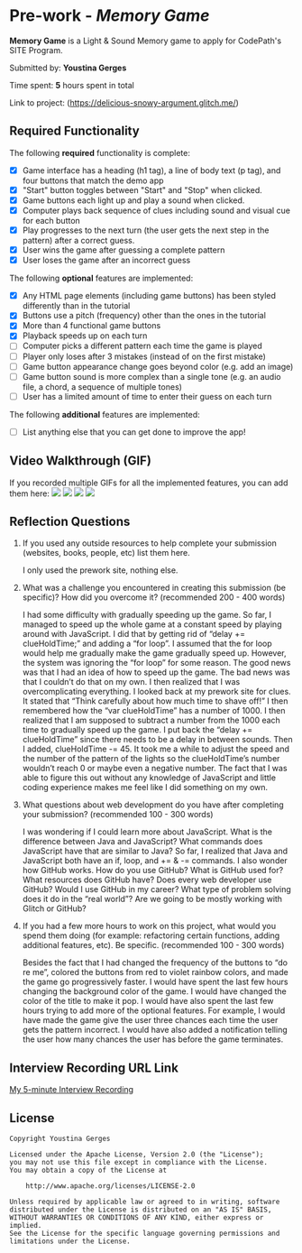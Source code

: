 # Pre-work - *Memory Game*

**Memory Game** is a Light & Sound Memory game to apply for CodePath's SITE Program. 

Submitted by: **Youstina Gerges**

Time spent: **5** hours spent in total

Link to project: (https://delicious-snowy-argument.glitch.me/)

## Required Functionality

The following **required** functionality is complete:

- [x] Game interface has a heading (h1 tag), a line of body text (p tag), and four buttons that match the demo app
- [x] "Start" button toggles between "Start" and "Stop" when clicked. 
- [x] Game buttons each light up and play a sound when clicked. 
- [x] Computer plays back sequence of clues including sound and visual cue for each button
- [x] Play progresses to the next turn (the user gets the next step in the pattern) after a correct guess. 
- [x] User wins the game after guessing a complete pattern
- [x] User loses the game after an incorrect guess

The following **optional** features are implemented:

- [x] Any HTML page elements (including game buttons) has been styled differently than in the tutorial
- [x] Buttons use a pitch (frequency) other than the ones in the tutorial
- [x] More than 4 functional game buttons
- [x] Playback speeds up on each turn
- [ ] Computer picks a different pattern each time the game is played
- [ ] Player only loses after 3 mistakes (instead of on the first mistake)
- [ ] Game button appearance change goes beyond color (e.g. add an image)
- [ ] Game button sound is more complex than a single tone (e.g. an audio file, a chord, a sequence of multiple tones)
- [ ] User has a limited amount of time to enter their guess on each turn

The following **additional** features are implemented:

- [ ] List anything else that you can get done to improve the app!

## Video Walkthrough (GIF)

If you recorded multiple GIFs for all the implemented features, you can add them here:
![](http://g.recordit.co/aenkE18Rw1.gif) 
![](http://g.recordit.co/RJOUq4n6ke.gif)
![](gif3-link-here)
![](gif4-link-here)

## Reflection Questions
1. If you used any outside resources to help complete your submission (websites, books, people, etc) list them here. 
	
	I only used the prework site, nothing else.

2. What was a challenge you encountered in creating this submission (be specific)? How did you overcome it? (recommended 200 - 400 words) 
	
	I had some difficulty with gradually speeding up the game. So far, I managed to speed up the whole game at a constant speed by playing around with JavaScript. I did that by getting rid of “delay += clueHoldTime;” and adding a “for loop”. I assumed that the for loop would help me gradually make the game gradually speed up. However, the system was ignoring the “for loop” for some reason. The good news was that I had an idea of how to speed up the game. The bad news was that I couldn’t do that on my own. I then realized that I was overcomplicating everything. I looked back at my prework site for clues. It stated that “Think carefully about how much time to shave off!” I then remembered how the “var clueHoldTime” has a number of 1000. I then realized that I am supposed to subtract a number from the 1000 each time to gradually speed up the game. I put back the “delay += clueHoldTime” since there needs to be a delay in between sounds. Then I added, clueHoldTime -= 45. It took me a while to adjust the speed and the number of the pattern of the lights so the clueHoldTime’s number wouldn’t reach 0 or maybe even a negative number. The fact that I was able to figure this out without any knowledge of JavaScript and little coding experience makes me feel like I did something on my own.  

3. What questions about web development do you have after completing your submission? (recommended 100 - 300 words) 
	
	I was wondering if I could learn more about JavaScript. What is the difference between Java and JavaScript? What commands does JavaScript have that are similar to Java? So far, I realized that Java and JavaScript both have an if, loop, and +=  & -=  commands.  I also wonder how GitHub works. How do you use GitHub? What is GitHub used for? What resources does GitHub have? Does every web developer use GitHub? Would I use GitHub in my career? What type of problem solving does it do in the “real world”? Are we going to be mostly working with Glitch or GitHub?

4. If you had a few more hours to work on this project, what would you spend them doing (for example: refactoring certain functions, adding additional features, etc). Be specific. (recommended 100 - 300 words) 
	
	Besides the fact that I had changed the frequency of the buttons to “do re me”, colored the buttons from red to violet rainbow colors, and made the game go progressively faster. I would have spent the last few hours changing the background color of the game. I would have changed the color of the title to make it pop. I would have also spent the last few hours trying to add more of the optional features. For example, I would have made the game give the user three chances each time the user gets the pattern incorrect. I would have also added a notification telling the user how many chances the user has before the game terminates.

## Interview Recording URL Link

[My 5-minute Interview Recording](your-link-here)


## License

    Copyright Youstina Gerges

    Licensed under the Apache License, Version 2.0 (the "License");
    you may not use this file except in compliance with the License.
    You may obtain a copy of the License at

        http://www.apache.org/licenses/LICENSE-2.0

    Unless required by applicable law or agreed to in writing, software
    distributed under the License is distributed on an "AS IS" BASIS,
    WITHOUT WARRANTIES OR CONDITIONS OF ANY KIND, either express or implied.
    See the License for the specific language governing permissions and
    limitations under the License.

